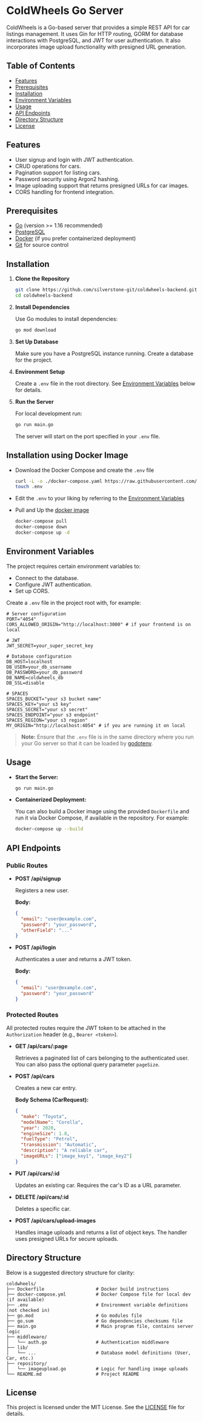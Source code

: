 # ColdWheels Go Server

ColdWheels is a Go-based server that provides a simple REST API for car listings management. It uses Gin for HTTP routing, GORM for database interactions with PostgreSQL, and JWT for user authentication. It also incorporates image upload functionality with presigned URL generation.

## Table of Contents

- [Features](#features)
- [Prerequisites](#prerequisites)
- [Installation](#installation)
- [Environment Variables](#environment-variables)
- [Usage](#usage)
- [API Endpoints](#api-endpoints)
- [Directory Structure](#directory-structure)
- [License](#license)

## Features

- User signup and login with JWT authentication.
- CRUD operations for cars.
- Pagination support for listing cars.
- Password security using Argon2 hashing.
- Image uploading support that returns presigned URLs for car images.
- CORS handling for frontend integration.

## Prerequisites

- [Go](https://golang.org) (version >= 1.16 recommended)
- [PostgreSQL](https://www.postgresql.org)
- [Docker](https://www.docker.com) (if you prefer containerized deployment)
- [Git](https://git-scm.com) for source control

## Installation

1. **Clone the Repository**

   ```bash
   git clone https://github.com/silverstone-git/coldwheels-backend.git
   cd coldwheels-backend
   ```

2. **Install Dependencies**

   Use Go modules to install dependencies:

   ```bash
   go mod download
   ```

3. **Set Up Database**

   Make sure you have a PostgreSQL instance running. Create a database for the project.

4. **Environment Setup**

   Create a `.env` file in the root directory. See [Environment Variables](#environment-variables) below for details.

5. **Run the Server**

   For local development run:

   ```bash
   go run main.go
   ```

   The server will start on the port specified in your `.env` file.


## Installation using Docker Image

- Download the Docker Compose and create the `.env` file

    ```bash
    curl -L -o ./docker-compose.yaml https://raw.githubusercontent.com/silverstone-git/coldwheels-backend/main/docker-compose.yaml
    touch .env
    ```

- Edit the `.env` to your liking by referring to the [Environment Variables](#environment-variables)

- Pull and Up the [docker image](https://hub.docker.com/r/cyt0/gowheels)

    ```bash
    docker-compose pull
    docker-compose down
    docker-compose up -d
    ```

## Environment Variables

The project requires certain environment variables to:
- Connect to the database.
- Configure JWT authentication.
- Set up CORS.

Create a `.env` file in the project root with, for example:

```dotenv
# Server configuration
PORT="4054"
CORS_ALLOWED_ORIGIN="http://localhost:3000" # if your frontend is on local

# JWT
JWT_SECRET=your_super_secret_key

# Database configuration
DB_HOST=localhost
DB_USER=your_db_username
DB_PASSWORD=your_db_password
DB_NAME=coldwheels_db
DB_SSL=disable

# SPACES
SPACES_BUCKET="your s3 bucket name"
SPACES_KEY="your s3 key"
SPACES_SECRET="your s3 secret"
SPACES_ENDPOINT="your s3 endpoint"
SPACES_REGION="your s3 region"
MY_ORIGIN="http://localhost:4054" # if you are running it on local

```

> **Note:** Ensure that the `.env` file is in the same directory where you run your Go server so that it can be loaded by [godotenv](https://github.com/joho/godotenv).

## Usage

- **Start the Server:**

  ```bash
  go run main.go
  ```

- **Containerized Deployment:**

  You can also build a Docker image using the provided `Dockerfile` and run it via Docker Compose, if available in the repository. For example:

  ```bash
  docker-compose up --build
  ```

## API Endpoints

### Public Routes

- **POST /api/signup**

  Registers a new user.

  **Body:**

  ```json
  {
    "email": "user@example.com",
    "password": "your_password",
    "otherField": "..."
  }
  ```

- **POST /api/login**

  Authenticates a user and returns a JWT token.

  **Body:**

  ```json
  {
    "email": "user@example.com",
    "password": "your_password"
  }
  ```

### Protected Routes

All protected routes require the JWT token to be attached in the `Authorization` header (e.g., `Bearer <token>`).

- **GET /api/cars/:page**

  Retrieves a paginated list of cars belonging to the authenticated user. You can also pass the optional query parameter `pageSize`.

- **POST /api/cars**

  Creates a new car entry.

  **Body Schema (CarRequest):**

  ```json
  {
    "make": "Toyota",
    "modelName": "Corolla",
    "year": 2020,
    "engineSize": 1.8,
    "fuelType": "Petrol",
    "transmission": "Automatic",
    "description": "A reliable car",
    "imageURLs": ["image_key1", "image_key2"]
  }
  ```

- **PUT /api/cars/:id**

  Updates an existing car. Requires the car's ID as a URL parameter.

- **DELETE /api/cars/:id**

  Deletes a specific car.

- **POST /api/cars/upload-images**

  Handles image uploads and returns a list of object keys. The handler uses presigned URLs for secure uploads.

## Directory Structure

Below is a suggested directory structure for clarity:

```
coldwheels/
├── Dockerfile                   # Docker build instructions
├── docker-compose.yml           # Docker Compose file for local dev (if available)
├── .env                         # Environment variable definitions (not checked in)
├── go.mod                       # Go modules file
├── go.sum                       # Go dependencies checksums file
├── main.go                      # Main program file, contains server logic
├── middleware/
│   └── auth.go                  # Authentication middleware
├── lib/
│   └── ...                      # Database model definitions (User, Car, etc.)
├── repository/
│   └── imageupload.go           # Logic for handling image uploads
└── README.md                    # Project README
```

## License

This project is licensed under the MIT License. See the [LICENSE](LICENSE) file for details.

